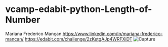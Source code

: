 # vcamp-edabit-python-Length-of-Number
Mariana Frederico Mançan
https://www.linkedin.com/in/mariana-frederico-mancan/
https://edabit.com/challenge/2zKetgAJp4WRFXiDT
![Capture](https://user-images.githubusercontent.com/80931170/161257323-b7f8cd8e-4254-47c1-9ce3-cf9da5f639db.JPG)
